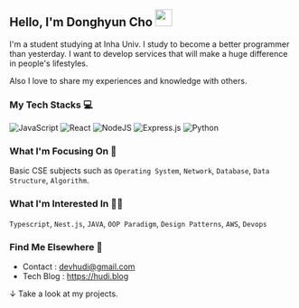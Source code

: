 ## Hello, I'm Donghyun Cho <img src="https://media.giphy.com/media/hvRJCLFzcasrR4ia7z/giphy.gif" width="30px">

I'm a student studying at Inha Univ. I study to become a better programmer than yesterday. I want to develop services that will make a huge difference in people's lifestyles.

Also I love to share my experiences and knowledge with others.

### My Tech Stacks ‍💻

![JavaScript](https://img.shields.io/badge/javascript-%23323330.svg?style=for-the-badge&logo=javascript&logoColor=%23F7DF1E) ![React](https://img.shields.io/badge/react-%2320232a.svg?style=for-the-badge&logo=react&logoColor=%2361DAFB) ![NodeJS](https://img.shields.io/badge/node.js-6DA55F?style=for-the-badge&logo=node.js&logoColor=white) ![Express.js](https://img.shields.io/badge/express.js-%23404d59.svg?style=for-the-badge&logo=express&logoColor=%2361DAFB)
![Python](https://img.shields.io/badge/python-3670A0?style=for-the-badge&logo=python&logoColor=ffdd54)

### What I'm Focusing On 🧐

Basic CSE subjects such as `Operating System`, `Network`, `Database`, `Data Structure`, `Algorithm`.

### What I'm Interested In 👨‍💻

`Typescript`, `Nest.js`, `JAVA`, `OOP Paradigm`, `Design Patterns`, `AWS`, `Devops`

### Find Me Elsewhere 🔗

- Contact : devhudi@gmail.com
- Tech Blog : https://hudi.blog

↓ Take a look at my projects.
